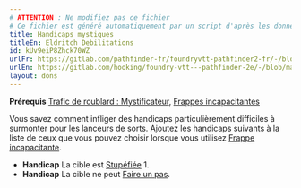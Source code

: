 ```yaml
---
# ATTENTION : Ne modifiez pas ce fichier
# Ce fichier est généré automatiquement par un script d'après les données du module Foundry VTT officiel et de sa traduction
title: Handicaps mystiques
titleEn: Eldritch Debilitations
id: kUv9eiP8Zhck70WZ
urlFr: https://gitlab.com/pathfinder-fr/foundryvtt-pathfinder2-fr/-/blob/master/data/feats/kUv9eiP8Zhck70WZ.htm
urlEn: https://gitlab.com/hooking/foundry-vtt---pathfinder-2e/-/blob/master/packs/data/feats.db/eldritch-debilitations.json
layout: dons
---
```

**Prérequis** [Trafic de roublard : Mystificateur](../capacité-classe/trafic-de-roublard-:-mystificateur.html), [Frappes incapacitantes](../capacité-classe/frappes-incapacitantes.html)

Vous savez comment infliger des handicaps particulièrement difficiles à surmonter pour les lanceurs de sorts. Ajoutez les handicaps suivants à la liste de ceux que vous pouvez choisir lorsque vous utilisez [Frappe incapacitante](../actions/frappe-incapacitante.html).

- **Handicap** La cible est [Stupéfiée](../conditions/stupéfié.html) 1.
- **Handicap** La cible ne peut [Faire un pas](../actions/faire-un-pas.html).
